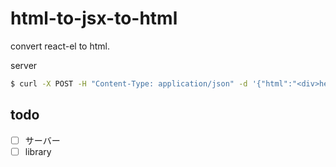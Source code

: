 # html-to-jsx-to-html

convert react-el to html.

server

```sh
$ curl -X POST -H "Content-Type: application/json" -d '{"html":"<div>hello</div>"}' localhost:3000
```

## todo

- [ ] サーバー
- [ ] library
